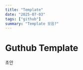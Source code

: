 ```yaml
---
title: "Template"
date: "2025-07-03"
tags: ["github"]
summary: "Template 모음?"
---
```


# Guthub Template

초안
